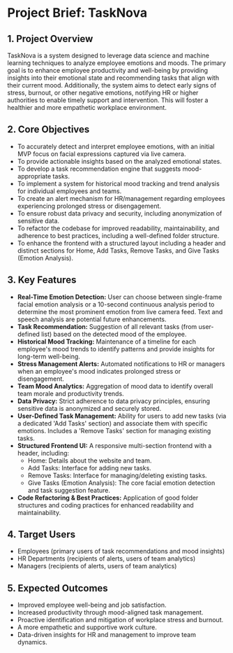 # Project Brief: TaskNova

## 1. Project Overview

TaskNova is a system designed to leverage data science and machine learning techniques to analyze employee emotions and moods. The primary goal is to enhance employee productivity and well-being by providing insights into their emotional state and recommending tasks that align with their current mood. Additionally, the system aims to detect early signs of stress, burnout, or other negative emotions, notifying HR or higher authorities to enable timely support and intervention. This will foster a healthier and more empathetic workplace environment.

## 2. Core Objectives

- To accurately detect and interpret employee emotions, with an initial MVP focus on facial expressions captured via live camera.
- To provide actionable insights based on the analyzed emotional states.
- To develop a task recommendation engine that suggests mood-appropriate tasks.
- To implement a system for historical mood tracking and trend analysis for individual employees and teams.
- To create an alert mechanism for HR/management regarding employees experiencing prolonged stress or disengagement.
- To ensure robust data privacy and security, including anonymization of sensitive data.
- To refactor the codebase for improved readability, maintainability, and adherence to best practices, including a well-defined folder structure.
- To enhance the frontend with a structured layout including a header and distinct sections for Home, Add Tasks, Remove Tasks, and Give Tasks (Emotion Analysis).

## 3. Key Features

- **Real-Time Emotion Detection:** User can choose between single-frame facial emotion analysis or a 10-second continuous analysis period to determine the most prominent emotion from live camera feed. Text and speech analysis are potential future enhancements.
- **Task Recommendation:** Suggestion of all relevant tasks (from user-defined list) based on the detected mood of the employee.
- **Historical Mood Tracking:** Maintenance of a timeline for each employee's mood trends to identify patterns and provide insights for long-term well-being.
- **Stress Management Alerts:** Automated notifications to HR or managers when an employee's mood indicates prolonged stress or disengagement.
- **Team Mood Analytics:** Aggregation of mood data to identify overall team morale and productivity trends.
- **Data Privacy:** Strict adherence to data privacy principles, ensuring sensitive data is anonymized and securely stored.
- **User-Defined Task Management:** Ability for users to add new tasks (via a dedicated 'Add Tasks' section) and associate them with specific emotions. Includes a 'Remove Tasks' section for managing existing tasks.
- **Structured Frontend UI:** A responsive multi-section frontend with a header, including:
    - Home: Details about the website and team.
    - Add Tasks: Interface for adding new tasks.
    - Remove Tasks: Interface for managing/deleting existing tasks.
    - Give Tasks (Emotion Analysis): The core facial emotion detection and task suggestion feature.
- **Code Refactoring & Best Practices:** Application of good folder structures and coding practices for enhanced readability and maintainability.

## 4. Target Users

- Employees (primary users of task recommendations and mood insights)
- HR Departments (recipients of alerts, users of team analytics)
- Managers (recipients of alerts, users of team analytics)

## 5. Expected Outcomes

- Improved employee well-being and job satisfaction.
- Increased productivity through mood-aligned task management.
- Proactive identification and mitigation of workplace stress and burnout.
- A more empathetic and supportive work culture.
- Data-driven insights for HR and management to improve team dynamics.